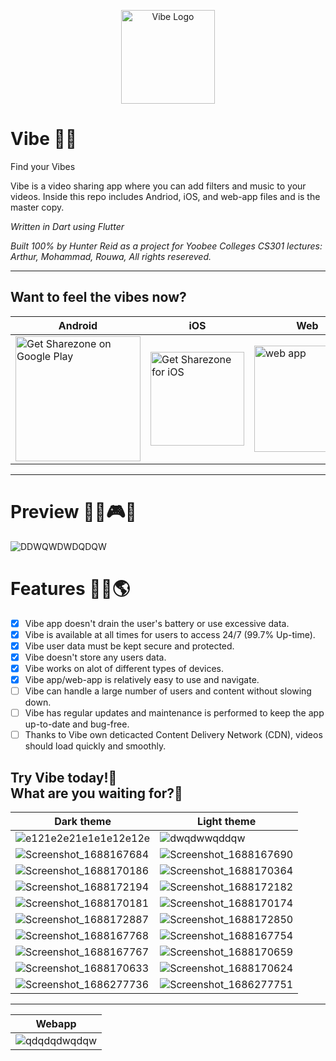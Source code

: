 <p align="center">
    <img width=150 alt='Vibe Logo' src='https://user-images.githubusercontent.com/62681404/233503168-ce39d966-297b-4343-9a1e-f2bc3d6fdddf.png'/>
</p>

# Vibe 🎵🎼
Find your Vibes

Vibe is a video sharing app where you can add filters and music to your videos. Inside this repo includes Andriod, iOS, and web-app files and is the master copy.

<i>Written in Dart using Flutter</i>

<i>Built 100% by Hunter Reid as a project for Yoobee Colleges CS301 lectures: Arthur, Mohammad, Rouwa, All rights resereved.</i>

<hr>

## Want to feel the vibes now?

| Android | iOS | Web |
| --- | ---| --- |
<a href='https://play.google.com/store/apps/details?id=de.codingbrain.sharezone'><img width=200 alt='Get Sharezone on Google Play' src='https://play.google.com/intl/en_us/badges/static/images/badges/en_badge_web_generic.png'/> | <a href='https://apps.apple.com/de/app/sharezone/id1434868489'><img width=150 alt='Get Sharezone for iOS' src='https://user-images.githubusercontent.com/24459435/172480740-d70aff84-fcb6-4f4a-bbd1-a3e2fa58f3a9.svg'/> | <a href='https://web.sharezone.net'><img width=170 alt=' web app' src='https://user-images.githubusercontent.com/29028262/151261789-ac4d7496-ff14-4ef0-8d9f-c9fee72cb302.png'/> | 

<hr>

# Preview 🎫📸🎮👀
![DDWQWDWDQDQW](https://github.com/hunterjreid/Vibe/assets/62681404/47d65d74-0717-4267-871f-b4f1e548e5eb)

# Features 👷‍♂️🌎 
- [x] Vibe app doesn't drain the user's battery or use excessive data.  
- [x] Vibe is available at all times for users to access 24/7 (99.7% Up-time).  
- [x] Vibe user data must be kept secure and protected.  
- [x] Vibe doesn't store any users data.  
- [x] Vibe works on alot of different types of devices.  
- [x] Vibe app/web-app is relatively easy to use and navigate.
- [ ] Vibe can handle a large number of users and content without slowing down.   
- [ ] Vibe has regular updates and maintenance is performed to keep the app up-to-date and bug-free.  
- [ ] Thanks to Vibe own deticacted Content Delivery Network (CDN), videos should load quickly and smoothly.  

## Try Vibe today!🤙 <br> What are you waiting for?📲

| Dark theme | Light theme |   
| --- | --- |  
| ![e121e2e21e1e1e12e12e](https://github.com/hunterjreid/Vibe/assets/62681404/7b42c78a-6c80-4013-a6c1-ff3efb14bcde) | ![dwqdwwqddqw](https://github.com/hunterjreid/Vibe/assets/62681404/4ec8d70c-9191-4f5e-8141-97d38181af68) |
| ![Screenshot_1688167684](https://github.com/hunterjreid/Vibe/assets/62681404/fdf5e43e-0eae-4499-8810-3460f3199919) | ![Screenshot_1688167690](https://github.com/hunterjreid/Vibe/assets/62681404/86b94835-5769-4840-847a-9ab7997a3247) | 
| ![Screenshot_1688170186](https://github.com/hunterjreid/Vibe/assets/62681404/aefd177a-ab97-4298-9032-6ca35507fd42) | ![Screenshot_1688170364](https://github.com/hunterjreid/Vibe/assets/62681404/4d7da163-3550-4391-931f-02021fac567f) |
| ![Screenshot_1688172194](https://github.com/hunterjreid/Vibe/assets/62681404/50a37a51-7848-44a8-9dbb-6f4a958ccc59) | ![Screenshot_1688172182](https://github.com/hunterjreid/Vibe/assets/62681404/a792e330-c641-4a42-a62a-65740dc929fe) | 
| ![Screenshot_1688170181](https://github.com/hunterjreid/Vibe/assets/62681404/e2f5f720-16e1-4411-883e-2579689276b7) | ![Screenshot_1688170174](https://github.com/hunterjreid/Vibe/assets/62681404/571ae26e-780e-4a01-b7ce-71a400869344) | 
| ![Screenshot_1688172887](https://github.com/hunterjreid/Vibe/assets/62681404/1de3fa17-e78d-4a0f-839c-a23fb9858c94) | ![Screenshot_1688172850](https://github.com/hunterjreid/Vibe/assets/62681404/ecde654b-c3f4-4ceb-bc81-a425495b834b) | 
| ![Screenshot_1688167768](https://github.com/hunterjreid/Vibe/assets/62681404/e4a34a0a-4b76-4248-a0c9-83936e826d33) | ![Screenshot_1688167754](https://github.com/hunterjreid/Vibe/assets/62681404/3eb6c6da-7c7e-48fb-a680-6f2afb6de019) | 
| ![Screenshot_1688167767](https://github.com/hunterjreid/Vibe/assets/62681404/c4eb3f4e-baf1-48d7-8b82-74043cd3b6a3) | ![Screenshot_1688170659](https://github.com/hunterjreid/Vibe/assets/62681404/c9e51f41-a5c6-47a9-892e-91e524bba70d) | 
| ![Screenshot_1688170633](https://github.com/hunterjreid/Vibe/assets/62681404/3dda7355-ed0a-4a20-ba18-6869dd4d02fc) | ![Screenshot_1688170624](https://github.com/hunterjreid/Vibe/assets/62681404/4fdd0c9e-9595-4868-956f-87add5fca6a4) | 
| ![Screenshot_1686277736](https://github.com/hunterjreid/Vibe/assets/62681404/6af0cee7-437b-4647-9ac4-643a433fee24) | ![Screenshot_1686277751](https://github.com/hunterjreid/Vibe/assets/62681404/b8579660-8f56-494a-9003-48628d458f83) |  

<hr>

| Webapp |  
| --- |  
| ![qdqdqdwqdqw](https://github.com/hunterjreid/Vibe/assets/62681404/7b3d9cdc-7725-45a4-8756-8f0d1b2b2336) |  


